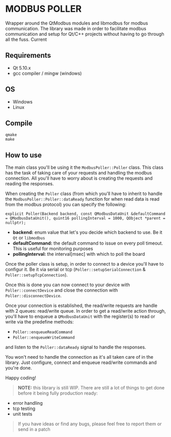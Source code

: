 # MODBUS POLLER

Wrapper around the QtModbus modules and libmodbus for modbus communication. The library was made in order to facilitate modbus communication and setup for Qt/C++ projects without having to go through all the fuss.
Current


## Requirements

* Qt 5.10.x
* gcc compiler / mingw (windows)


## OS

* Windows
* Linux

## Compile

```
qmake
make
```


## How to use

The main class you'll be using it the `ModbusPoller::Poller` class. This class has the task of taking care of your requests and handling the modbus connection. All you'll have to worry about is creating the requests and reading the responses.

When creating the `Poller` class (from which you'll have to inherit to handle the `ModbusPoller::Poller::dataReady` function for when read data is read from the modbus protocol) you can specify the following:

```
explicit Poller(Backend backend, const QModbusDataUnit &defaultCommand = QModbusDataUnit(), quint16 pollingInterval = 1000, QObject *parent = nullptr);
```

* **backend:** enum value that let's you decide which backend to use. Be it `Qt` or `libmodbus`
* **defaultCommand:** the default command to issue on every poll timeout. This is useful for monitoring purposes
* **pollingInterval:** the interval[msec] with which to poll the board

Once the poller class is setup, in order to connect to a device you'll have to configur it. Be it via serial or tcp (`Poller::setupSerialConnection` & `Poller::setupTcpConnection`).

Once this is done you can now connect to your device with `Poller::connectDevice` and close the connection with `Poller::disconnectDevice`.

Once your connection is established, the read/write requests are handle with 2 queues: read/write queue. In order to get a read/write action through, you'll have to enqueue a `QModbusDataUnit` with the register(s) to read or write via the predefine methods:

* `Poller::enqueueReadCommand`
* `Poller::enqueueWriteCommand`

and listen to the `Poller::dataReady` signal to handle the responses.

You won't need to handle the connection as it's all taken care of in the library. Just configure, connect and enqueue read/write commands and you're done.

Happy coding!





> **NOTE:** this library is still WIP. There are still a lot of things to get done before it being fully production ready:
>
* error handling
* tcp testing
* unit tests
>
>
> If you have ideas or find any bugs, please feel free to report them or send in a patch
